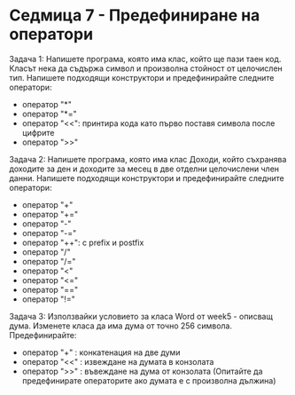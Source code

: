 # Седмица 7 - Предефиниране на оператори

Задача 1:
Напишете програма, която има клас, който ще пази таен код. Класът нека да съдържа символ и произволна стойност от целочислен тип. Напишете подходящи конструктори и предефинирайте следните оператори:

- оператор "*"
- оператор "*="
- оператор "<<": принтира кода като първо поставя символа после цифрите
- оператор ">>"

Задача 2:
Напишете програма, която има клас Доходи, който съхранява доходите за ден и доходите за месец в две отделни целочислени член данни. Напишете подходящи конструктори и предефинирайте следните оператори:

- оператор "+"
- оператор "+="
- оператор "-"
- оператор "-="
- оператор "++": с prefix и postfix
- оператор "/"
- оператор "/="
- оператор "<"
- оператор "<="
- оператор "=="
- оператор "!="

Задача 3:
Използвайки условието за класа Word от week5 - описващ дума. Изменете класа да има дума от точно 256 символа. Предефинирайте:

- оператор "+" : конкатенация на две думи
- оператор "<<" : извеждане на думата в конзолата
- оператор ">>" : въвеждане на дума от конзолата
(Опитайте да предефинирате операторите ако думата е с произволна дължина)
